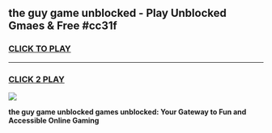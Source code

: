 
## the guy game unblocked - Play Unblocked Gmaes & Free #cc31f
<h3>
<a href="https://premium.freeplayer.one?title=the_guy_game_unblocked&ref=03M">CLICK TO PLAY</a></h3>
<hr>

<h3>
<a href="https://premium.freeplayer.one?title=the_guy_game_unblocked&ref=03M">CLICK 2 PLAY</a>
  
</h3>

<a href="https://premium.freeplayer.one?title=the_guy_game_unblocked&ref=03M"><img src="https://clearcache.store/games.png"></a>


**the guy game unblocked games unblocked: Your Gateway to Fun and Accessible Online Gaming**
